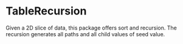# TableRecursion
Given a 2D slice of data, this package offers sort and recursion. The recursion generates all paths and all child values of seed value.
